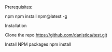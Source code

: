 Prerequisites:

npm
npm install npm@latest -g


Installation

Clone the repo
https://github.com/danistica/test.git

Install NPM packages
npm install


